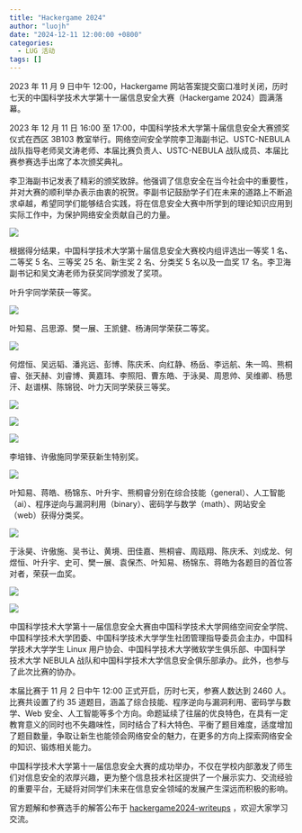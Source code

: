 ```yaml
---
title: "Hackergame 2024"
author: "luojh"
date: "2024-12-11 12:00:00 +0800"
categories:
  - LUG 活动
tags: []
---
```


2023 年 11 月 9 日中午 12:00，Hackergame 网站答案提交窗口准时关闭，历时七天的中国科学技术大学第十一届信息安全大赛（Hackergame 2024）圆满落幕。

2023 年 12 月 11 日 16:00 至 17:00，中国科学技术大学第十届信息安全大赛颁奖仪式在西区 3B103 教室举行。网络空间安全学院李卫海副书记、USTC-NEBULA 战队指导老师吴文涛老师、本届比赛负责人、USTC-NEBULA 战队成员、本届比赛参赛选手出席了本次颁奖典礼。

李卫海副书记发表了精彩的颁奖致辞。他强调了信息安全在当今社会中的重要性，并对大赛的顺利举办表示由衷的祝贺。李副书记鼓励学子们在未来的道路上不断追求卓越，希望同学们能够结合实践，将在信息安全大赛中所学到的理论知识应用到实际工作中，为保护网络安全贡献自己的力量。

![](https://ftp.lug.ustc.edu.cn/%E6%B4%BB%E5%8A%A8/2024.12.11_Hackergame2024%E9%A2%81%E5%A5%96/whli.jpg)

根据得分结果，中国科学技术大学第十届信息安全大赛校内组评选出一等奖 1 名、二等奖 5 名、三等奖 25 名、新生奖 2 名、分类奖 5 名以及一血奖 17 名。李卫海副书记和吴文涛老师为获奖同学颁发了奖项。

叶升宇同学荣获一等奖。

![](https://ftp.lug.ustc.edu.cn/%E6%B4%BB%E5%8A%A8/2024.12.11_Hackergame2024%E9%A2%81%E5%A5%96/first-prize.jpg)

叶知易、吕思源、樊一展、王凯健、杨涛同学荣获二等奖。

![](https://ftp.lug.ustc.edu.cn/%E6%B4%BB%E5%8A%A8/2024.12.11_Hackergame2024%E9%A2%81%E5%A5%96/second-prize.jpg)

何煜恒、吴远韬、潘兆远、彭博、陈庆禾、向红静、杨岳、李远航、朱一鸣、熊桐睿、张天赫、刘睿博、黄嘉玮、李照阳、曹东皓、于泳昊、周恩帅、吴维卿、杨思汗、赵谱棋、陈锦锐、叶力天同学荣获三等奖。

![](https://ftp.lug.ustc.edu.cn/%E6%B4%BB%E5%8A%A8/2024.12.11_Hackergame2024%E9%A2%81%E5%A5%96/third-prize-1.jpg)

![](https://ftp.lug.ustc.edu.cn/%E6%B4%BB%E5%8A%A8/2024.12.11_Hackergame2024%E9%A2%81%E5%A5%96/third-prize-2.jpg)

![](https://ftp.lug.ustc.edu.cn/%E6%B4%BB%E5%8A%A8/2024.12.11_Hackergame2024%E9%A2%81%E5%A5%96/third-prize-3.jpg)

李培锋、许傲施同学荣获新生特别奖。

![](https://ftp.lug.ustc.edu.cn/%E6%B4%BB%E5%8A%A8/2024.12.11_Hackergame2024%E9%A2%81%E5%A5%96/freshman.jpg)

叶知易、蒋皓、杨锦东、叶升宇、熊桐睿分别在综合技能（general）、人工智能（ai）、程序逆向与漏洞利用（binary）、密码学与数学（math）、网站安全（web）获得分类奖。

![](https://ftp.lug.ustc.edu.cn/%E6%B4%BB%E5%8A%A8/2024.12.11_Hackergame2024%E9%A2%81%E5%A5%96/category.jpg)

于泳昊、许傲施、吴书让、黄境、田佳嘉、熊桐睿、周瓯翔、陈庆禾、刘成龙、何煜恒、叶升宇、史可、樊一展、袁保杰、叶知易、杨锦东、蒋皓为各题目的首位答对者，荣获一血奖。

![](https://ftp.lug.ustc.edu.cn/%E6%B4%BB%E5%8A%A8/2024.12.11_Hackergame2024%E9%A2%81%E5%A5%96/first-solve-1.jpg)

![](https://ftp.lug.ustc.edu.cn/%E6%B4%BB%E5%8A%A8/2024.12.11_Hackergame2024%E9%A2%81%E5%A5%96/first-solve-2.jpg)

中国科学技术大学第十一届信息安全大赛由中国科学技术大学网络空间安全学院、中国科学技术大学团委、中国科学技术大学学生社团管理指导委员会主办，中国科学技术大学学生 Linux 用户协会、中国科学技术大学微软学生俱乐部、中国科学技术大学 NEBULA 战队和中国科学技术大学信息安全俱乐部承办。此外，也参与了此次比赛的协办。

本届比赛于 11 月 2 日中午 12:00 正式开启，历时七天，参赛人数达到 2460 人。比赛共设置了约 35 道题目，涵盖了综合技能、程序逆向与漏洞利用、密码学与数学、Web 安全、人工智能等多个方向。命题延续了往届的优良特色，在具有一定教育意义的同时也不失趣味性，同时结合了科大特色、平衡了题目难度，适度增加了题目数量，争取让新生也能领会网络安全的魅力，在更多的方向上探索网络安全的知识、锻炼相关能力。

中国科学技术大学第十一届信息安全大赛的成功举办，不仅在学校内部激发了师生们对信息安全的浓厚兴趣，更为整个信息技术社区提供了一个展示实力、交流经验的重要平台，无疑将对同学们未来在信息安全领域的发展产生深远而积极的影响。

官方题解和参赛选手的解答公布于 [hackergame2024-writeups](https://github.com/USTC-Hackergame/hackergame2024-writeups/) ，欢迎大家学习交流。
